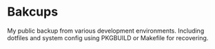 # Bakcups
My public backup from various development environments. Including dotfiles and system config using PKGBUILD or Makefile for recovering.
